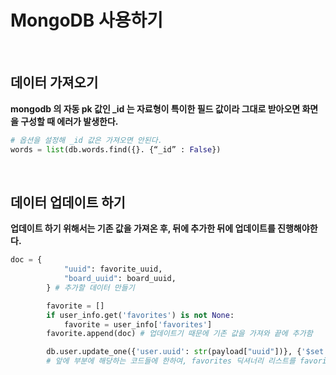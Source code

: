 MongoDB 사용하기
==

<br>

## 데이터 가져오기

**mongodb 의 자동 pk 값인 _id 는 자료형이 특이한 필드 값이라 그대로 받아오면 화면을 구성할 때
에러가 발생한다.**<br>

```python
# 옵션을 설정해 _id 값은 가져오면 안된다.
words = list(db.words.find({}. {“_id” : False})
```
<br>

## 데이터 업데이트 하기
**업데이트 하기 위해서는 기존 값을 가져온 후, 뒤에 추가한 뒤에 업데이트를 진행해야한다.**<br>

```python
doc = {
            "uuid": favorite_uuid,
            "board_uuid": board_uuid,
        } # 추가할 데이터 만들기

        favorite = []
        if user_info.get('favorites') is not None:
            favorite = user_info['favorites']
        favorite.append(doc) # 업데이트기 때문에 기존 값을 가져와 끝에 추가함

        db.user.update_one({'user.uuid': str(payload["uuid"])}, {'$set': {'favorites': favorite}}) 
        # 앞에 부분에 해당하는 코드들에 한하여, favorites 딕셔너리 리스트를 favorite로 업데이트
```
